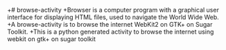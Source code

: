 +# browse-activity 
+Browser is a computer program with a graphical user interface for displaying HTML files, used to navigate the World Wide Web.
+A browse-activity is to browse the internet WebKit2 on GTK+ on Sugar Toolkit.
+This is a python generated activity to browse the internet using webkit on gtk+ on sugar toolkit


